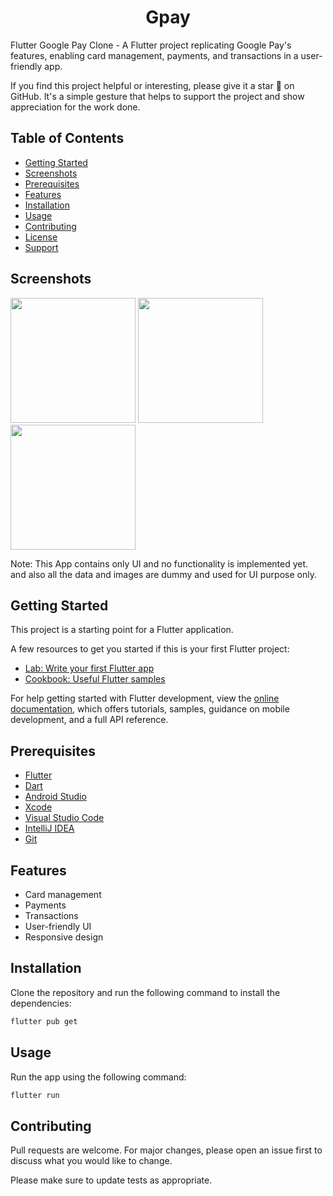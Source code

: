 <div style="text-align: center;">

# Gpay 


</div>


Flutter Google Pay Clone - A Flutter project replicating Google Pay's features, enabling card management, payments, and transactions in a user-friendly app.

If you find this project helpful or interesting, please give it a star 🌟 on GitHub. It's a simple gesture that helps to support the project and show appreciation for the work done.

## Table of Contents

- [Getting Started](#getting-started)
- [Screenshots](#screenshots)
- [Prerequisites](#prerequisites)
- [Features](#features)
- [Installation](#installation)
- [Usage](#usage)
- [Contributing](#contributing)
- [License](#license)
- [Support](#support)

## Screenshots

<img src="https://github.com/muhammad-fiaz/GpayApp-Flutter/assets/75434191/c590ed95-87a3-4c43-a72a-952f22d1b999" width="200"> <img src="https://github.com/muhammad-fiaz/GpayApp-Flutter/assets/75434191/ca8038d8-4d27-4554-9762-4dc879ba85c0" width="200"> <img src="https://github.com/muhammad-fiaz/GpayApp-Flutter/assets/75434191/22fc5f76-f7eb-4039-be14-4596f23efdda" width="200">


Note: This App contains only UI and no functionality is implemented yet. and also all the data and images are dummy and used for UI purpose only.

## Getting Started

This project is a starting point for a Flutter application.

A few resources to get you started if this is your first Flutter project:

- [Lab: Write your first Flutter app](https://docs.flutter.dev/get-started/codelab)
- [Cookbook: Useful Flutter samples](https://docs.flutter.dev/cookbook)

For help getting started with Flutter development, view the
[online documentation](https://docs.flutter.dev/), which offers tutorials,
samples, guidance on mobile development, and a full API reference.

## Prerequisites

- [Flutter](https://flutter.dev/docs/get-started/install)
- [Dart](https://dart.dev/get-dart)
- [Android Studio](https://developer.android.com/studio)
- [Xcode](https://developer.apple.com/xcode/)
- [Visual Studio Code](https://code.visualstudio.com/)
- [IntelliJ IDEA](https://www.jetbrains.com/idea/)
- [Git](https://git-scm.com/)

## Features

- Card management
- Payments
- Transactions
- User-friendly UI
- Responsive design

## Installation

Clone the repository and run the following command to install the dependencies:

```bash
flutter pub get
```

## Usage

Run the app using the following command:

```bash
flutter run
```

## Contributing

Pull requests are welcome. For major changes, please open an issue first to discuss what you would like to change.

Please make sure to update tests as appropriate.





